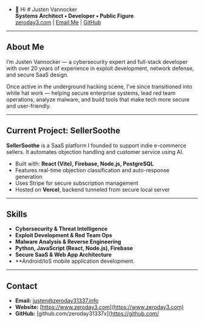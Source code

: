 - 👋 Hi # Justen Vannocker  
**Systems Architect • Developer • Public Figure**  
[zeroday3.com](https://www.zeroday3.com) | [Email Me](mailto:justen@zeroday31337.info) | [GitHub](https://github.com/zeroday31337)

---

## About Me

I’m Justen Vannocker — a cybersecurity expert and full-stack developer with over 20 years of experience in exploit development, network defense, and secure SaaS design.

Once active in the underground hacking scene, I’ve since transitioned into white hat work — helping secure enterprise systems,
lead red team operations, analyze malware, and build tools that make tech more secure and user-friendly.

---

## Current Project: SellerSoothe

**SellerSoothe** is a SaaS platform I founded to support indie e-commerce sellers. It automates objection handling and customer service using AI.

- Built with: **React (Vite), Firebase, Node.js, PostgreSQL**
- Features real-time objection classification and auto-response generation
- Uses Stripe for secure subscription management
- Hosted on **Vercel**, backend tunneled from secure local server

---

## Skills

- **Cybersecurity & Threat Intelligence**
- **Exploit Development & Red Team Ops**
- **Malware Analysis & Reverse Engineering**
- **Python, JavaScript (React, Node.js), Firebase**
- **Secure SaaS & Web App Architecture**
- **Android/IoS mobile application development.
---

## Contact

- **Email:** [justen@zeroday31337.info](mailto:justen@zeroday31337.info)  
- **Website:** [https://www.zeroday3.com](https://www.zeroday3.com)  
- **GitHub:** [github.com/zeroday31337x](https://github.com/
